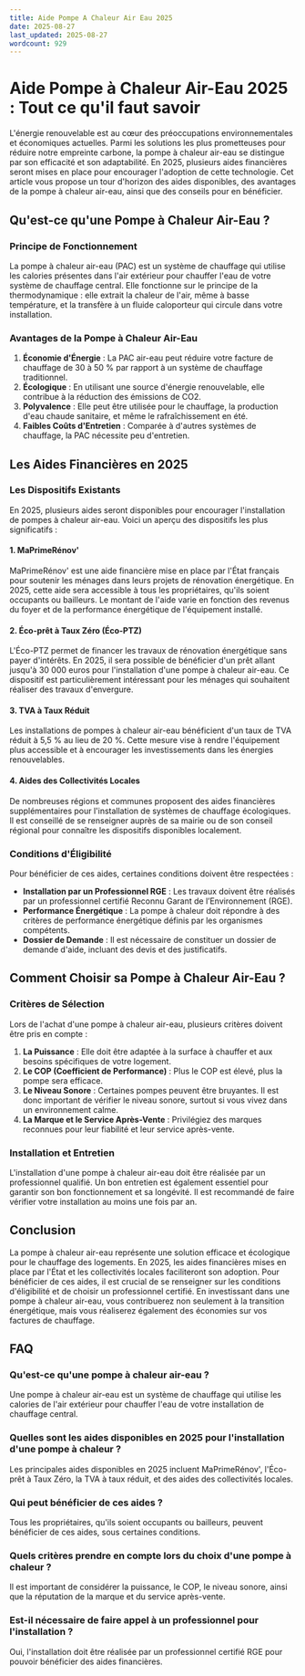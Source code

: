 ```yaml
---
title: Aide Pompe A Chaleur Air Eau 2025
date: 2025-08-27
last_updated: 2025-08-27
wordcount: 929
---
```


# Aide Pompe à Chaleur Air-Eau 2025 : Tout ce qu'il faut savoir

L'énergie renouvelable est au cœur des préoccupations environnementales et économiques actuelles. Parmi les solutions les plus prometteuses pour réduire notre empreinte carbone, la pompe à chaleur air-eau se distingue par son efficacité et son adaptabilité. En 2025, plusieurs aides financières seront mises en place pour encourager l'adoption de cette technologie. Cet article vous propose un tour d'horizon des aides disponibles, des avantages de la pompe à chaleur air-eau, ainsi que des conseils pour en bénéficier.

## Qu'est-ce qu'une Pompe à Chaleur Air-Eau ?

### Principe de Fonctionnement

La pompe à chaleur air-eau (PAC) est un système de chauffage qui utilise les calories présentes dans l'air extérieur pour chauffer l'eau de votre système de chauffage central. Elle fonctionne sur le principe de la thermodynamique : elle extrait la chaleur de l'air, même à basse température, et la transfère à un fluide caloporteur qui circule dans votre installation.

### Avantages de la Pompe à Chaleur Air-Eau

1. **Économie d'Énergie** : La PAC air-eau peut réduire votre facture de chauffage de 30 à 50 % par rapport à un système de chauffage traditionnel.
2. **Écologique** : En utilisant une source d'énergie renouvelable, elle contribue à la réduction des émissions de CO2.
3. **Polyvalence** : Elle peut être utilisée pour le chauffage, la production d'eau chaude sanitaire, et même le rafraîchissement en été.
4. **Faibles Coûts d'Entretien** : Comparée à d'autres systèmes de chauffage, la PAC nécessite peu d'entretien.

## Les Aides Financières en 2025

### Les Dispositifs Existants

En 2025, plusieurs aides seront disponibles pour encourager l'installation de pompes à chaleur air-eau. Voici un aperçu des dispositifs les plus significatifs :

#### 1. MaPrimeRénov'

MaPrimeRénov' est une aide financière mise en place par l'État français pour soutenir les ménages dans leurs projets de rénovation énergétique. En 2025, cette aide sera accessible à tous les propriétaires, qu'ils soient occupants ou bailleurs. Le montant de l'aide varie en fonction des revenus du foyer et de la performance énergétique de l'équipement installé.

#### 2. Éco-prêt à Taux Zéro (Éco-PTZ)

L'Éco-PTZ permet de financer les travaux de rénovation énergétique sans payer d'intérêts. En 2025, il sera possible de bénéficier d'un prêt allant jusqu'à 30 000 euros pour l'installation d'une pompe à chaleur air-eau. Ce dispositif est particulièrement intéressant pour les ménages qui souhaitent réaliser des travaux d'envergure.

#### 3. TVA à Taux Réduit

Les installations de pompes à chaleur air-eau bénéficient d'un taux de TVA réduit à 5,5 % au lieu de 20 %. Cette mesure vise à rendre l'équipement plus accessible et à encourager les investissements dans les énergies renouvelables.

#### 4. Aides des Collectivités Locales

De nombreuses régions et communes proposent des aides financières supplémentaires pour l'installation de systèmes de chauffage écologiques. Il est conseillé de se renseigner auprès de sa mairie ou de son conseil régional pour connaître les dispositifs disponibles localement.

### Conditions d'Éligibilité

Pour bénéficier de ces aides, certaines conditions doivent être respectées :

- **Installation par un Professionnel RGE** : Les travaux doivent être réalisés par un professionnel certifié Reconnu Garant de l’Environnement (RGE).
- **Performance Énergétique** : La pompe à chaleur doit répondre à des critères de performance énergétique définis par les organismes compétents.
- **Dossier de Demande** : Il est nécessaire de constituer un dossier de demande d'aide, incluant des devis et des justificatifs.

## Comment Choisir sa Pompe à Chaleur Air-Eau ?

### Critères de Sélection

Lors de l'achat d'une pompe à chaleur air-eau, plusieurs critères doivent être pris en compte :

1. **La Puissance** : Elle doit être adaptée à la surface à chauffer et aux besoins spécifiques de votre logement.
2. **Le COP (Coefficient de Performance)** : Plus le COP est élevé, plus la pompe sera efficace.
3. **Le Niveau Sonore** : Certaines pompes peuvent être bruyantes. Il est donc important de vérifier le niveau sonore, surtout si vous vivez dans un environnement calme.
4. **La Marque et le Service Après-Vente** : Privilégiez des marques reconnues pour leur fiabilité et leur service après-vente.

### Installation et Entretien

L'installation d'une pompe à chaleur air-eau doit être réalisée par un professionnel qualifié. Un bon entretien est également essentiel pour garantir son bon fonctionnement et sa longévité. Il est recommandé de faire vérifier votre installation au moins une fois par an.

## Conclusion

La pompe à chaleur air-eau représente une solution efficace et écologique pour le chauffage des logements. En 2025, les aides financières mises en place par l'État et les collectivités locales faciliteront son adoption. Pour bénéficier de ces aides, il est crucial de se renseigner sur les conditions d'éligibilité et de choisir un professionnel certifié. En investissant dans une pompe à chaleur air-eau, vous contribuerez non seulement à la transition énergétique, mais vous réaliserez également des économies sur vos factures de chauffage.

## FAQ

### Qu'est-ce qu'une pompe à chaleur air-eau ?

Une pompe à chaleur air-eau est un système de chauffage qui utilise les calories de l'air extérieur pour chauffer l'eau de votre installation de chauffage central.

### Quelles sont les aides disponibles en 2025 pour l'installation d'une pompe à chaleur ?

Les principales aides disponibles en 2025 incluent MaPrimeRénov', l'Éco-prêt à Taux Zéro, la TVA à taux réduit, et des aides des collectivités locales.

### Qui peut bénéficier de ces aides ?

Tous les propriétaires, qu'ils soient occupants ou bailleurs, peuvent bénéficier de ces aides, sous certaines conditions.

### Quels critères prendre en compte lors du choix d'une pompe à chaleur ?

Il est important de considérer la puissance, le COP, le niveau sonore, ainsi que la réputation de la marque et du service après-vente.

### Est-il nécessaire de faire appel à un professionnel pour l'installation ?

Oui, l'installation doit être réalisée par un professionnel certifié RGE pour pouvoir bénéficier des aides financières.
